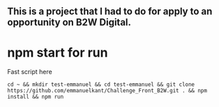 ## This is a project that I had to do for apply to an opportunity on B2W Digital.

# npm start for run

Fast script here 

```
cd ~ && mkdir test-emmanuel && cd test-emmanuel && git clone https://github.com/emmanuelkant/Challenge_Front_B2W.git . && npm install && npm run

```
